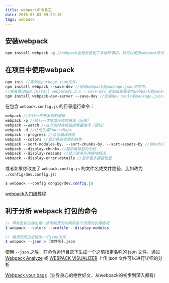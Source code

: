 ```yaml
---
title: webpack命令备忘
date: 2016-03-03 09:29:15
tags: webpack
---
```


## 安装webpack

```sass
npm install webpack -g //webpack全局安装到了本地环境中，就可以使用webpack命令了。
```


## 在项目中使用webpack

```sass
npm init //实例化package.json文件。
npm install webpack --save-dev //安装webpack到package.json文件中。
//或者通过npm install webpack@1.2.x --save-dev 安装指定版本的webpack到package.json文件中。
npm install webpack-dev-server --save-dev //安装dev tools到package.json文件中，本地运行webpack服务
```

在包含 `webpack.config.js` 的目录运行命令：

```sass
webpack //执行一次开发时的编译
webpack -p //执行一次生成环境的编译（压缩）
webpack --watch //在开发时持续监控增量编译（很快）
webpack -d //让他生成SourceMaps
webpack --progress //显示编译进度
webpack --colors //显示静态资源的颜色
webpack --sort-modules-by, --sort-chunks-by, --sort-assets-by //将modules/chunks/assets进行列表排序
webpack --display-chunks //展示编译后的分块
webpack --display-reasons //显示更多引用模块原因
webapck --display-error-details //显示更多报错信息
```

或者如果你改变了 `webpack.config.js` 的文件名或文件路径，比如改为 `./config/dev.config.js`:

```sass
$ webpack --config congig/dev.config.js
```

[webpack入门级教程](http://www.cnblogs.com/shinggang/p/5034404.html)

## 利于分析 webpack 打包的命令

```scss
// 带有色彩的输出每一步所耗费的时间和各个资源的引用情况
$ webpack --colors --profile --display-modules

// 编译完成之后输出一个json文件
$ webpack --json > [文件名].json
```

使用 `--json` 之后，在命令运行目录下生成一个之前指定名称的 json 文件。通过 [Webpack Analyze](http://webpack.github.io/analyse/) 或 [WEBPACK VISUALIZER](http://chrisbateman.github.io/webpack-visualizer/) 上传 json 文件可以进行详细的分析

[Webpack your bags](http://blog.madewithlove.be/post/webpack-your-bags/)（业界良心的绝世好文，从webpack的初步到深入都有）